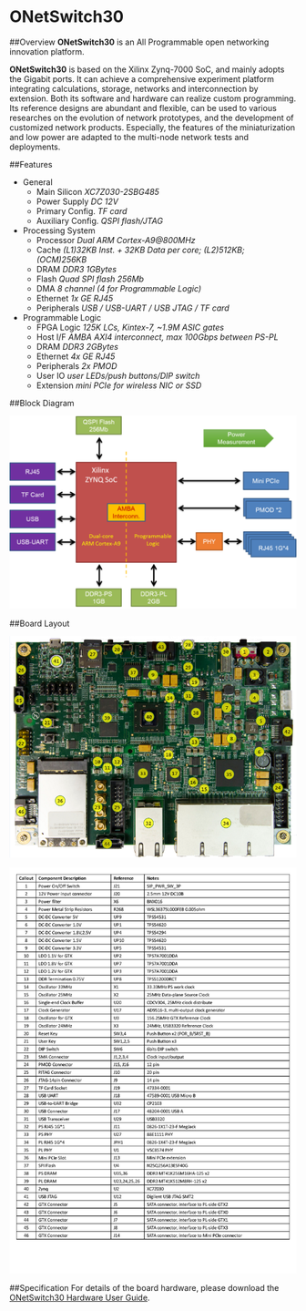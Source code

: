 ONetSwitch30
=======
##Overview
**ONetSwitch30** is an All Programmable open networking innovation platform. 

**ONetSwitch30** is based on the Xilinx Zynq-7000 SoC, and mainly adopts the Gigabit ports. It can achieve a comprehensive experiment platform integrating calculations, storage, networks and interconnection by extension. Both its software and hardware can realize custom programming. Its reference designs are abundant and flexible, can be used to various researches on the evolution of network prototypes, and the development of customized network products. Especially, the features of the miniaturization and low power are adapted to the multi-node network tests and deployments.  

##Features  
* General
  * Main Silicon _XC7Z030-2SBG485_
  * Power Supply _DC 12V_
  * Primary Config. _TF card_
  * Auxiliary Config. _QSPI flash/JTAG_
* Processing System
  * Processor _Dual ARM Cortex-A9@800MHz_
  * Cache _(L1)32KB Inst. + 32KB Data per core; (L2)512KB; (OCM)256KB_
  * DRAM _DDR3 1GBytes_
  * Flash _Quad SPI flash 256Mb_
  * DMA _8 channel (4 for Programmable Logic)_
  * Ethernet _1x GE RJ45_
  * Peripherals _USB / USB-UART / USB JTAG / TF card_
* Programmable Logic
  * FPGA Logic _125K LCs, Kintex-7, ~1.9M ASIC gates_
  * Host I/F _AMBA AXI4 interconnect, max 100Gbps between PS-PL_
  * DRAM _DDR3 2GBytes_
  * Ethernet _4x GE RJ45_
  * Peripherals _2x PMOD_
  * User IO _user LEDs/push buttons/DIP switch_
  * Extension _mini PCIe for wireless NIC or SSD_

##Block Diagram  

![](./images/ons30-hw-block.png)  

##Board Layout  

![](./images/ons30-hw-layout-1.png)  


![](./images/ons30-hw-layout-2.png)  

##Specification
For details of the board hardware, please download the [ONetSwitch30 Hardware User Guide](https://github.com/MeshSr/wiki/blob/master/doc/msr-ons30-hwug.pdf).
